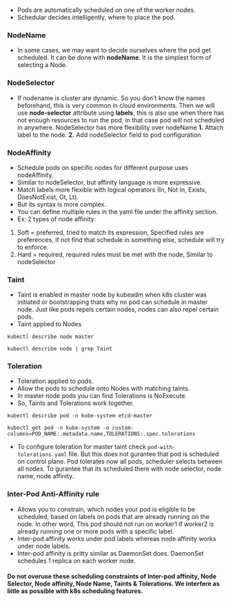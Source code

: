 - Pods are automatically scheduled on one of the worker nodes.
- Schedular decides intelligently, where to place the pod.

### NodeName
- In some cases, we may want to decide ourselves where the pod get scheduled. It can be done with **nodeName**. It is the simplest form of selecting a Node.

### NodeSelector
- If nodename is cluster are dynamic. So you don't know the names beforehand, this is very common in cloud environments. Then we will use **node-selector** attribute using **labels**, this is also use when there has not enough resources to run the pod, in that case pod will not scheduled in anywhere. NodeSelector has more flexibility over nodeName
**1.** Attach label to the node. 
**2.** Add nodeSelector field to pod configuration  

### NodeAffinity
- Schedule pods on specific nodes for different purpose uses nodeAffinity.
- Similar to nodeSelector, but affinity language is more expressive.
- Match labels more flexible with logical operators (In, Not In, Exists, DoesNotExist, Gt, Lt).
- But its syntax is more complex.
- You can define multiple rules in the yaml file under the affinity section.
- Ex: 2 types of node affinity: 
1. Soft = preferred, tried to match its expression, Specified rules are preferences, if not find that schedule in something else, schedule will try to enforce.  
2. Hard = required, required rules must be met with the node, Similar to nodeSelector


### Taint
- Taint is enabled in master node by kubeadm when k8s cluster was initiated or bootstrapping thats why no pod can schedule in master node. Just like pods repels certain nodes, nodes can also repel certain pods.
- Taint applied to Nodes
```
kubectl describe node master
```
```
kubectl describe node | grep Taint
``` 

### Toleration
- Toleration applied to pods.
- Allow the pods to schedule onto Nodes with matching taints.
- In master node pods you can find Tolerations is NoExecute.
- So, Taints and Tolerations work together.
```
kubectl describe pod -n kube-system etcd-master
```
```
kubectl get pod -n kube-system -o custom-columns=POD_NAME:.metadata.name,TOLERATIONS:.spec.tolerations
```

- To configure toleration for master taint check ```pod-with-tolerations.yaml``` file. But this does not gurantee that pod is scheduled on control plane. Pod tolerates now all pods, scheduler selects between all nodes. To gurantee that its scheduled there with node selector, node name, node affinity.

### Inter-Pod Anti-Affinity rule
- Allows you to constrain, which nodes your pod is eligible to be scheduled, based on labels on pods that are already running on the node. In other word, This pod should not run on worker1 if worker2 is already running one or more pods with a specific label.
- Inter-pod affinity works under pod labels whereas node affinity works under node labels.
- Inter-pod affinity is pritty similar as DaemonSet does. DaemonSet schedules 1 replica on each worker node.

#### Do not overuse these scheduling constraints of Inter-pod affinity, Node Selector, Node affinity, Node Name, Taints & Tolerations. We interfere as liitle as possible with k8s scheduling features.